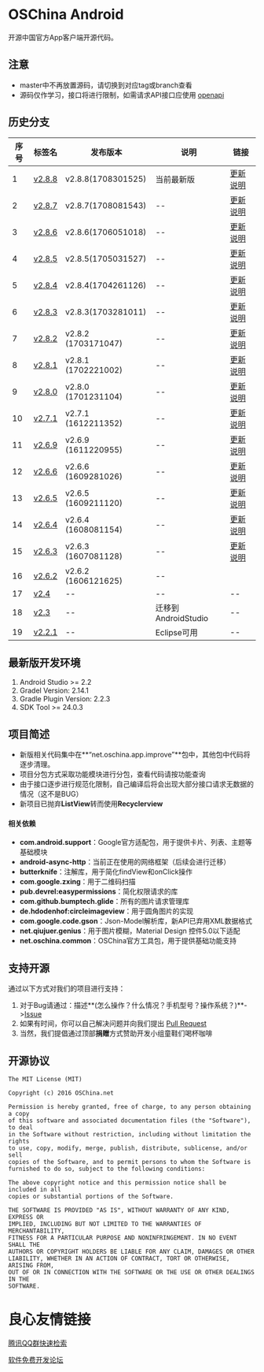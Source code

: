 # OSChina Android

开源中国官方App客户端开源代码。


## 注意

- master中不再放置源码，请切换到对应tag或branch查看
- 源码仅作学习，接口将进行限制，如需请求API接口应使用 [openapi](http://www.oschina.net/openapi)


## 历史分支

| 序号 | 标签名                                      | 发布版本                |说明               | 链接               |
| ----| ---------------------------------------- | ------------------- | ---------------- |---------------- |
| 1 | [v2.8.8](http://git.oschina.net/oschina/android-app/tree/v2.8.8/) | v2.8.8(1708301525) |当前最新版 | [更新说明](https://www.oschina.net/news/88218/oschina-android-app-v288-release) | 
| 2 | [v2.8.7](http://git.oschina.net/oschina/android-app/tree/v2.8.7/) | v2.8.7(1708081543) | -- | [更新说明](https://www.oschina.net/news/87552/oschina-android-app-v287-release) | 
| 3 | [v2.8.6](http://git.oschina.net/oschina/android-app/tree/v2.8.6/) | v2.8.6(1706051018) | -- | [更新说明](https://www.oschina.net/news/85504/oschina-android-app-v286-release) | 
| 4 | [v2.8.5](http://git.oschina.net/oschina/android-app/tree/v2.8.5/) | v2.8.5(1705031527) | -- | [更新说明](https://www.oschina.net/news/84420/oschina-android-app-v285-release) | 
| 5 | [v2.8.4](http://git.oschina.net/oschina/android-app/tree/v2.8.4/) | v2.8.4(1704261126) | -- | [更新说明](https://www.oschina.net/news/84213/oschina-android-app-v284-release) |
| 6 | [v2.8.3](http://git.oschina.net/oschina/android-app/tree/v2.8.3/) | v2.8.3(1703281011) | -- | [更新说明](https://www.oschina.net/news/83315/oschina-android-app-v283-release) |
| 7 | [v2.8.2](http://git.oschina.net/oschina/android-app/tree/v2.8.2/) | v2.8.2 (1703171047) | -- | [更新说明](https://www.oschina.net/news/82984/oschina-android-app-v282-release) |
| 8 | [v2.8.1](http://git.oschina.net/oschina/android-app/tree/v2.8.1/) | v2.8.1 (1702221002) | --| [更新说明](https://www.oschina.net/news/82172/oschina-android-app-v281-release) |
| 9 | [v2.8.0](http://git.oschina.net/oschina/android-app/tree/v2.8.0/) | v2.8.0 (1701231104) | -- | [更新说明](https://www.oschina.net/news/81253/oschina-android-app-v280-release) |
| 10 | [v2.7.1](http://git.oschina.net/oschina/android-app/tree/v2.7.1/) | v2.7.1 (1612211352) | -- | [更新说明](https://www.oschina.net/news/80229/oschina-android-app-v271-release) |
| 11 | [v2.6.9](http://git.oschina.net/oschina/android-app/tree/v2.6.9/) | v2.6.9 (1611220955) | -- |[更新说明](https://www.oschina.net/news/79281/oschina-android-client-v269-release) |
| 12 | [v2.6.6](http://git.oschina.net/oschina/android-app/tree/v2.6.6/) | v2.6.6 (1609281026) | -- |[更新说明](https://www.oschina.net/news/77610/oschina-android-client-v266-release) |
| 13 | [v2.6.5](http://git.oschina.net/oschina/android-app/tree/v2.6.5/) | v2.6.5 (1609211120) | -- |[更新说明](https://www.oschina.net/news/77332/oschina-android-client-v265-release)|
| 14 | [v2.6.4](http://git.oschina.net/oschina/android-app/tree/v2.6.4/) | v2.6.4 (1608081154) | -- |[更新说明](https://www.oschina.net/news/75938/oschina-client-v264-release)|
| 15 | [v2.6.3](http://git.oschina.net/oschina/android-app/tree/v2.6.3/) | v2.6.3 (1607081128) | -- |[更新说明](https://www.oschina.net/news/75027/oschina-client-v263-release)|
| 16 | [v2.6.2](http://git.oschina.net/oschina/android-app/tree/v2.6.2/) | v2.6.2 (1606121625) | -- |                  |
| 17 | [v2.4](http://git.oschina.net/oschina/android-app/tree/v2.4/) | --  | --               | --               |
| 18 | [v2.3](http://git.oschina.net/oschina/android-app/tree/v2.3/) | -- | 迁移到AndroidStudio  | -- |
| 19 | [v2.2.1](http://git.oschina.net/oschina/android-app/tree/v2.2.1/) | -- | Eclipse可用 | --  |



## 最新版开发环境

1. Android Studio >= 2.2
2. Gradel Version: 2.14.1
3. Gradle Plugin Version: 2.2.3
4. SDK Tool >= 24.0.3



## 项目简述

- 新版相关代码集中在**“net.oschina.app.improve”**包中，其他包中代码将逐步清理。
- 项目分包方式采取功能模块进行分包，查看代码请按功能查询
- 由于接口逐步进行规范化限制，自己编译后将会出现大部分接口请求无数据的情况（这不是BUG）
- 新项目已抛弃**ListView**转而使用**Recyclerview**

#### 相关依赖

- **com.android.support**：Google官方适配包，用于提供卡片、列表、主题等基础模块
- **android-async-http**：当前正在使用的网络框架（后续会进行迁移）
- **butterknife**：注解库，用于简化findView和onClick操作
- **com.google.zxing**：用于二维码扫描
- **pub.devrel:easypermissions**：简化权限请求的库
- **com.github.bumptech.glide**：所有的图片请求管理库
- **de.hdodenhof:circleimageview**：用于圆角图片的实现
- **com.google.code.gson**：Json-Model解析库，新API已弃用XML数据格式
- **net.qiujuer.genius**：用于图片模糊，Material Design 控件5.0以下适配
- **net.oschina.common**：OSChina官方工具包，用于提供基础功能支持



## 支持开源

通过以下方式对我们的项目进行支持：

1. 对于Bug请通过：描述**(怎么操作？什么情况？手机型号？操作系统？)**->[Issue](http://git.oschina.net/oschina/android-app/issues/new?issue%5Bassignee_id%5D=&issue%5Bmilestone_id%5D=)
2. 如果有时间，你可以自己解决问题并向我们提出 [Pull Request](http://git.oschina.net/oschina/android-app/pulls)
3. 当然，我们提倡通过顶部**捐赠**方式赞助开发小组童鞋们喝杯咖啡



## 开源协议

	The MIT License (MIT)

	Copyright (c) 2016 OSChina.net

	Permission is hereby granted, free of charge, to any person obtaining a copy
	of this software and associated documentation files (the "Software"), to deal
	in the Software without restriction, including without limitation the rights
	to use, copy, modify, merge, publish, distribute, sublicense, and/or sell
	copies of the Software, and to permit persons to whom the Software is
	furnished to do so, subject to the following conditions:

	The above copyright notice and this permission notice shall be included in all
	copies or substantial portions of the Software.

	THE SOFTWARE IS PROVIDED "AS IS", WITHOUT WARRANTY OF ANY KIND, EXPRESS OR
	IMPLIED, INCLUDING BUT NOT LIMITED TO THE WARRANTIES OF MERCHANTABILITY,
	FITNESS FOR A PARTICULAR PURPOSE AND NONINFRINGEMENT. IN NO EVENT SHALL THE
	AUTHORS OR COPYRIGHT HOLDERS BE LIABLE FOR ANY CLAIM, DAMAGES OR OTHER
	LIABILITY, WHETHER IN AN ACTION OF CONTRACT, TORT OR OTHERWISE, ARISING FROM,
	OUT OF OR IN CONNECTION WITH THE SOFTWARE OR THE USE OR OTHER DEALINGS IN THE
	SOFTWARE.


 # 良心友情链接

[腾讯QQ群快速检索](http://u.720life.cn/s/8cf73f7c)

[软件免费开发论坛](http://u.720life.cn/s/bbb01dc0)